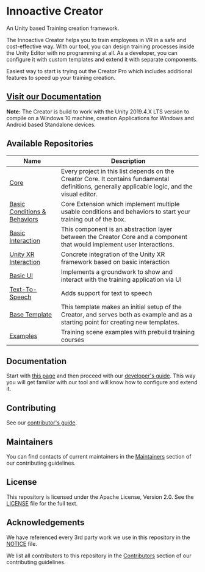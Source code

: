 # Innoactive Creator

An Unity based Training creation framework.

The Innoactive Creator helps you to train employees in VR in a safe and cost-effective way. With our tool, you can design training processes inside the Unity Editor with no programming at all. As a developer, you can configure it with custom templates and extend it with separate components.

Easiest way to start is trying out the Creator Pro which includes additional features to speed up your training creation.

## [Visit our Documentation](https://developers.innoactive.de/documentation/creator/latest/articles/getting-started/index.html)

**Note:** The Creator is build to work with the Unity 2019.4.X LTS version to compile on a Windows 10 machine, creation Applications for Windows and Android based Standalone devices.

## Available Repositories

|Name|Description|
|---|---|
|[Core](https://github.com/Innoactive/Creator)|Every project in this list depends on the Creator Core. It contains fundamental definitions, generally applicable logic, and the visual editor.|
|[Basic Conditions & Behaviors](https://github.com/Innoactive/Basic-Conditions-And-Behaviors)|Core Extension which implement multiple usable conditions and behaviors to start your training out of the box.|
|[Basic Interaction](https://github.com/Innoactive/Basic-Interaction-Component)|This component is an abstraction layer between the Creator Core and a component that would implement user interactions.|
|[Unity XR Interaction](https://github.com/Innoactive/XR-Interaction-Component)|Concrete integration of the Unity XR framework based on basic interaction|
|[Basic UI](https://github.com/Innoactive/Basic-UI-Component)|Implements a groundwork to show and interact with the training application via UI|
|[Text-To-Speech](https://github.com/Innoactive/TextToSpeech-Component)|Adds support for text to speech|
|[Base Template](https://github.com/Innoactive/Creator-Base-Template)|This template makes an initial setup of the Creator, and serves both as example and as a starting point for creating new templates.|
|[Examples](https://github.com/Innoactive/XR-Creator-Examples)|Training scene examples with prebuild training courses|

## Documentation

Start with [this page](http://developers.innoactive.de/documentation/creator/latest/articles/getting-started/index.html) and then proceed with our [developer's guide](http://developers.innoactive.de/documentation/creator/latest/articles/developer/index.html). This way you will get familiar with our tool and will know how to configure and extend it.

## Contributing

See our [contributor's guide](.github/CONTRIBUTING.md).

## Maintainers

You can find contacts of current maintainers in the [Maintainers](.github/CONTRIBUTING.md#maintainers) section of our contributing guidelines.

## License

This repository is licensed under the Apache License, Version 2.0. See the [LICENSE](LICENSE) file for the full text.

## Acknowledgements

We have referenced every 3rd party work we use in this repository in the [NOTICE](NOTICE) file.

We list all contributors to this repository in the [Contributors](.github/CONTRIBUTING.md#contributors) section of our contributing guidelines.
